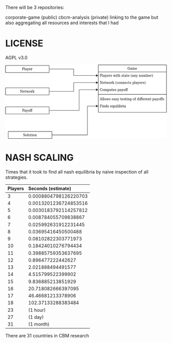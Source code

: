 There will be 3 repositories:

corporate-game (public)
cbcm-analysis (private) linking to the game but also aggregating all resources and interests that I had

# LICENSE
AGPL v3.0

![alt text](https://github.com/positivedefinite/corpgame/blob/master/corpgame%20architecture.png "Software Architecture")


# NASH SCALING
Times that it took to find all nash equilibria by naive inspection of all strategies.

|Players |Seconds (estimate)|
|:-------|:---------|
|3       |0.0008804798126220703|
|4       |0.0013201236724853516|
|5       |0.0030183792114257812|
|6       |0.008784055709838867|
|7       |0.025992631912231445|
|8       |0.03695416450500488|
|9       |0.08102822303771973|
|10      |0.18424010276794434|
|11      |0.39885759353637695|
|12      |0.896477222442627|
|13      |2.021888494491577|
|14      |4.515799522399902|
|15      |9.836885213851929|
|16      |20.718082666397095|
|17      |46.46681213378906|
|18      |102.37133288383484|
|23      |(1 hour)|
|27      |(1 day)|
|31      |(1 month) |


There are 31 countries in CBM research